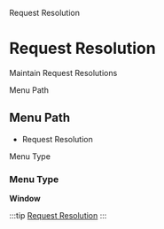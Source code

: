 
Request Resolution
# Request Resolution


Maintain Request Resolutions

Menu Path
## Menu Path



- Request Resolution

Menu Type
### Menu Type

**Window**


:::tip
[Request Resolution](functional-guide/window/window-request-resolution.md)
:::